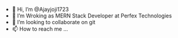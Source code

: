 - 👋 Hi, I’m @Ajayjoji1723
- 👀 I’m  Wroking as MERN Stack Developer at Perfex Technologies
- 💞️ I’m looking to collaborate on git
- 📫 How to reach me ...

<!---
Ajayjoji1723/Ajayjoji1723 is a ✨ special ✨ repository because its `README.md` (this file) appears on your GitHub profile.
You can click the Preview link to take a look at your changes.
--->
